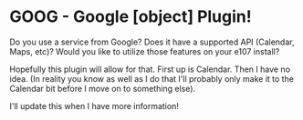 # GOOG - Google [object] Plugin!

Do you use a service from Google? Does it have a supported API (Calendar, Maps, etc)? Would you like to utilize those features on your e107 install?

Hopefully this plugin will allow for that. First up is Calendar. Then I have no idea. (In reality you know as well as I do that I'll probably only make it to the Calendar bit before I move on to something else).

I'll update this when I have more information!
